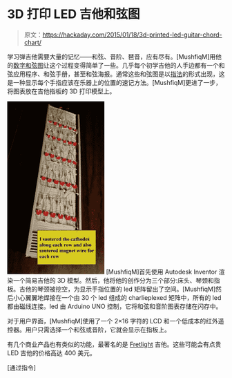 # 3D 打印 LED 吉他和弦图

> 原文：<https://hackaday.com/2015/01/18/3d-printed-led-guitar-chord-chart/>

学习弹吉他需要大量的记忆——和弦、音阶、琶音，应有尽有。[MushfiqM]用他的[数字和弦图](http://www.instructables.com/id/Digital-Chord-Chart/)让这个过程变得简单了一些。几乎每个初学吉他的人手边都有一个和弦应用程序、和弦手册，甚至和弦海报。通常这些和弦图是以[指法](http://en.wikipedia.org/wiki/Tablature)的形式出现，这是一种显示每个手指应该在乐器上的位置的速记方法。[MushfiqM]更进了一步，将图表放在吉他指板的 3D 打印模型上。

![ledmatrixx](img/82c9f33156b8f9344a490c0fcbac6663.png) [MushfiqM]首先使用 Autodesk Inventor 渲染一个简易吉他的 3D 模型。然后，他将他的创作分为三个部分:床头、琴颈和指板。吉他的琴颈被挖空，为显示手指位置的 led 矩阵留出了空间。[MushfiqM]然后小心翼翼地焊接在一个由 30 个 led 组成的 charlieplexed 矩阵中，所有的 led 都由磁线连接。led 由 Arduino UNO 控制，它将和弦和音阶图表存储在闪存中。

对于用户界面，[MushfiqM]使用了一个 2×16 字符的 LCD 和一个低成本的红外遥控器。用户只需选择一个和弦或音阶，它就会显示在指板上。

有几个商业产品也有类似的功能，最著名的是 [Fretlight](http://www.fretlight.com/) 吉他。这些可能会有点贵 LED 吉他的价格高达 400 美元。

[通过指令]